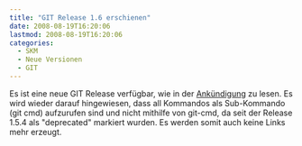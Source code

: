 ```yaml
---
title: "GIT Release 1.6 erschienen"
date: 2008-08-19T16:20:06
lastmod: 2008-08-19T16:20:06
categories:
  - SKM
  - Neue Versionen
  - GIT
---
```

Es ist eine neue GIT Release verfügbar, wie in der <a href="http://n2.nabble.com/-ANNOUNCE--GIT-1.6.0-td729783.html"  title="Ankündigung">Ankündigung</a> zu lesen.
Es wird wieder darauf hingewiesen, dass all Kommandos als Sub-Kommando (git cmd) aufzurufen sind und nicht mithilfe von git-cmd, da seit der Release 1.5.4 als "deprecated" markiert wurden. Es werden somit auch keine Links mehr erzeugt.
